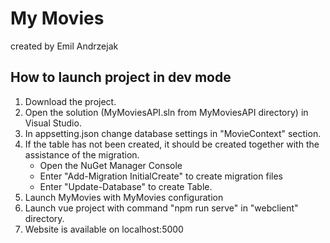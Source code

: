 # My Movies
created by Emil Andrzejak

## How to launch project in dev mode
1. Download the project.
2. Open the solution (MyMoviesAPI.sln from MyMoviesAPI directory) in Visual Studio.
3. In appsetting.json change database settings in "MovieContext" section.
4. If the table has not been created, it should be created together with the assistance of the migration.
    * Open the NuGet Manager Console
    * Enter "Add-Migration InitialCreate" to create migration files
    * Enter "Update-Database" to create Table.
5. Launch MyMovies with MyMovies configuration
6. Launch vue project with command "npm run serve" in "webclient" directory.
7. Website is available on localhost:5000
